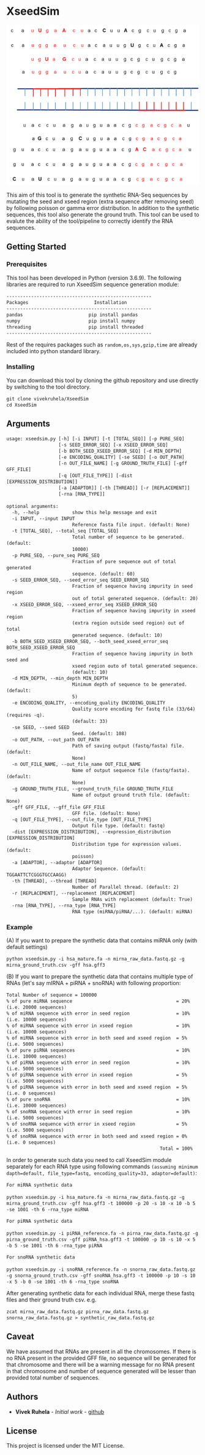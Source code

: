 # XseedSim

![XseedSim Synthetic Sequence Simulator](synthetic_reads.png)

This aim of this tool is to generate the synthetic RNA-Seq sequences by mutating the seed and xseed region (extra sequence after removing seed) by following poisson or gamma error distribution. In addition to the synthetic sequences, this tool also generate the ground truth. This tool can be used to evalute the ability of the tool/pipeline to correctly identify the RNA sequences.

## Getting Started

### Prerequisites

This tool has been developed in Python (version 3.6.9). The following libraries are required to run XseedSim sequence generation module:

```
-----------------------------------------------------
Packages                        Installation
-----------------------------------------------------
pandas                        pip install pandas
numpy                         pip install numpy
threading                     pip install threaded
-----------------------------------------------------
```
Rest of the requires packages such as `random,os,sys,gzip,time` are already included into python standard library.


### Installing

You can download this tool by cloning the github repository and use directly by switching to the tool directory.

```
git clone vivekruhela/XseedSim
cd XseedSim
```

## Arguments

```
usage: xseedsim.py [-h] [-i INPUT] [-t [TOTAL_SEQ]] [-p PURE_SEQ]
                   [-s SEED_ERROR_SEQ] [-x XSEED_ERROR_SEQ]
                   [-b BOTH_SEED_XSEED_ERROR_SEQ] [-d MIN_DEPTH]
                   [-e ENCODING_QUALITY] [-se SEED] [-o OUT_PATH]
                   [-n OUT_FILE_NAME] [-g GROUND_TRUTH_FILE] [-gff GFF_FILE]
                   [-q [OUT_FILE_TYPE]] [-dist [EXPRESSION_DISTRIBUTION]]
                   [-a [ADAPTOR]] [-th [THREAD]] [-r [REPLACEMENT]]
                   [-rna [RNA_TYPE]]

optional arguments:
  -h, --help            show this help message and exit
  -i INPUT, --input INPUT
                        Reference fasta file input. (default: None)
  -t [TOTAL_SEQ], --total_seq [TOTAL_SEQ]
                        Total number of sequence to be generated. (default:
                        10000)
  -p PURE_SEQ, --pure_seq PURE_SEQ
                        Fraction of pure sequence out of total generated
                        sequence. (default: 60)
  -s SEED_ERROR_SEQ, --seed_error_seq SEED_ERROR_SEQ
                        Fraction of sequence having impurity in seed region
                        out of total generated sequence. (default: 20)
  -x XSEED_ERROR_SEQ, --xseed_error_seq XSEED_ERROR_SEQ
                        Fraction of sequence having impurity in xseed region
                        (extra region outside seed region) out of total
                        generated sequence. (default: 10)
  -b BOTH_SEED_XSEED_ERROR_SEQ, --both_seed_xseed_error_seq BOTH_SEED_XSEED_ERROR_SEQ
                        Fraction of sequence having impurity in both seed and
                        xseed region outo of total generated sequence.
                        (default: 10)
  -d MIN_DEPTH, --min_depth MIN_DEPTH
                        Minimum depth of sequence to be generated. (default:
                        5)
  -e ENCODING_QUALITY, --encoding_quality ENCODING_QUALITY
                        Quality score encoding for fastq file (33/64) (requires -q).
                        (default: 33)
  -se SEED, --seed SEED
                        Seed. (default: 108)
  -o OUT_PATH, --out_path OUT_PATH
                        Path of saving output (fastq/fasta) file. (default:
                        None)
  -n OUT_FILE_NAME, --out_file_name OUT_FILE_NAME
                        Name of output sequence file (fastq/fasta). (default:
                        None)
  -g GROUND_TRUTH_FILE, --ground_truth_file GROUND_TRUTH_FILE
                        Name of output ground truth file. (default: None)
  -gff GFF_FILE, --gff_file GFF_FILE
                        GFF file. (default: None)
  -q [OUT_FILE_TYPE], --out_file_type [OUT_FILE_TYPE]
                        Output file type. (default: fastq)
  -dist [EXPRESSION_DISTRIBUTION], --expression_distribution [EXPRESSION_DISTRIBUTION]
                        Distribution type for expression values. (default:
                        poisson)
  -a [ADAPTOR], --adaptor [ADAPTOR]
                        Adaptor Sequence. (default: TGGAATTCTCGGGTGCCAAGG)
  -th [THREAD], --thread [THREAD]
                        Number of Parallel thread. (default: 2)
  -r [REPLACEMENT], --replacement [REPLACEMENT]
                        Sample RNAs with replacement (default: True)
  -rna [RNA_TYPE], --rna_type [RNA_TYPE]
                        RNA type (miRNA/piRNA/...). (default: miRNA)

```

### Example

(A) If you want to prepare the synthetic data that contains miRNA only (with default settings)

```
python xseedsim.py -i hsa_mature.fa -n mirna_raw_data.fastq.gz -g mirna_ground_truth.csv -gff hsa.gff3
```

(B) If you want to prepare the synthetic data that contains multiple type of RNAs (let's say mIRNA + piRNA + snoRNA) with following proportion:

```
Total Number of sequence = 100000
% of pure miRNA sequence                                      = 20% (i.e. 20000 sequences)
% of miRNA sequence with error in seed region                 = 10% (i.e. 10000 sequences)
% of miRNA sequence with error in xseed region                = 10% (i.e. 10000 sequences)
% of miRNA sequence with error in both seed and xseed region  = 5% (i.e. 5000 sequences)
% of pure piRNA sequences                                     = 10% (i.e. 10000 sequences)
% of piRNA sequence with error in seed region                 = 10% (i.e. 5000 sequences)
% of piRNA sequence with error in xseed region                = 5% (i.e. 5000 sequences)
% of piRNA sequence with error in both seed and xseed region  = 5% (i.e. 0 sequences)
% of pure snoRNA                                              = 10% (i.e. 10000 sequences)
% of snoRNA sequence with error in seed region                = 10% (i.e. 5000 sequences)
% of snoRNA sequence with error in xseed region               = 5% (i.e. 5000 sequences)
% of snoRNA sequence with error in both seed and xseed region = 0% (i.e. 0 sequences)
                                                        Total = 100%
```

In order to generate such data you need to call XseedSim module separately for each RNA type using following commands `(assuming minimum dapth=default, file_type=fastq, encoding_quality=33, adaptor=default)`:

```
For miRNA synthetic data

python xseedsim.py -i hsa_mature.fa -n mirna_raw_data.fastq.gz -g mirna_ground_truth.csv -gff hsa.gff3 -t 100000 -p 20 -s 10 -x 10 -b 5 -se 1001 -th 6 -rna_type miRNA
```

```
For piRNA synthetic data

python xseedsim.py -i piRNA_reference.fa -n pirna_raw_data.fastq.gz -g pirna_ground_truth.csv -gff piRNA_hsa.gff3 -t 100000 -p 10 -s 10 -x 5 -b 5 -se 1001 -th 6 -rna_type piRNA
```

```
For snoRNA synthetic data

python xseedsim.py -i snoRNA_reference.fa -n snorna_raw_data.fastq.gz -g snorna_ground_truth.csv -gff snoRNA_hsa.gff3 -t 100000 -p 10 -s 10 -x 5 -b 0 -se 1001 -th 6 -rna_type snoRNA
```
After generating synthetic data for each individual RNA, merge these fastq files and their ground truth csv. e.g.
```
zcat mirna_raw_data.fastq.gz pirna_raw_data.fastq.gz snorna_raw_data.fastq.gz > synthetic_raw_data.fastq.gz
```

## Caveat

We have assumed that RNAs are present in  all the chromosomes. If there is no RNA present in the provided GFF file, no sequence will be generated for that chromosome and there will be a warning message for no RNA present in that chromosome and number of sequence generated will be lesser than provided total number of sequences.
## Authors

* **Vivek Ruhela** - *Initial work* - [github](https://github.com/vivekruhela)


## License

This project is licensed under the MIT License.
